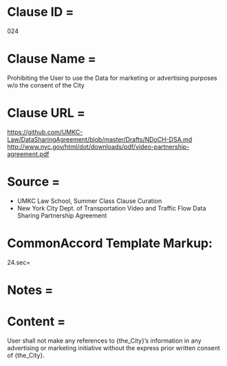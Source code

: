 # Clause ID = 
024

# Clause Name = 
Prohibiting the User to use the Data for marketing or advertising purposes w/o the consent of the City 

# Clause URL = 
https://github.com/UMKC-Law/DataSharingAgreement/blob/master/Drafts/NDoCH-DSA.md
http://www.nyc.gov/html/dot/downloads/pdf/video-partnership-agreement.pdf

# Source = 
* UMKC Law School, Summer Class Clause Curation
* New York City Dept. of Transportation Video and Traffic Flow Data Sharing Partnership Agreement 

# CommonAccord Template Markup:   
24.sec=

# Notes = 

# Content =
User shall not make any references to {the_City}’s information in any advertising or marketing initiative without the express prior written consent of {the_City}.
